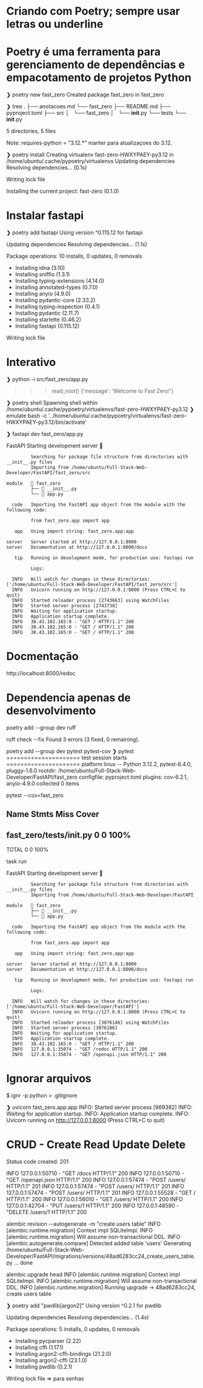 # Criando com Poetry; sempre usar letras ou underline
# Poetry é uma ferramenta para gerenciamento de dependências e empacotamento de projetos Python

❯ poetry new fast_zero
Created package fast_zero in fast_zero

❯ tree
.
├── anotacoes.md
└── fast_zero
    ├── README.md
    ├── pyproject.toml
    ├── src
    │   └── fast_zero
    │       └── __init__.py
    └── tests
        └── __init__.py

5 directories, 5 files


Note: requires-python = "3.12.*" manter para atualizaçoes do 3.12.

❯ poetry install
Creating virtualenv fast-zero-HWXYPAEY-py3.12 in /home/ubuntu/.cache/pypoetry/virtualenvs
Updating dependencies
Resolving dependencies... (0.1s)

Writing lock file

Installing the current project: fast-zero (0.1.0)

# Instalar fastapi
❯ poetry add fastapi
Using version ^0.115.12 for fastapi

Updating dependencies
Resolving dependencies... (1.1s)

Package operations: 10 installs, 0 updates, 0 removals

  - Installing idna (3.10)
  - Installing sniffio (1.3.1)
  - Installing typing-extensions (4.14.0)
  - Installing annotated-types (0.7.0)
  - Installing anyio (4.9.0)
  - Installing pydantic-core (2.33.2)
  - Installing typing-inspection (0.4.1)
  - Installing pydantic (2.11.7)
  - Installing starlette (0.46.2)
  - Installing fastapi (0.115.12)

Writing lock file

# Interativo
❯ python -i src/fast_zero/app.py
>>> read_root()
{'message': 'Welcome to Fast Zero!'}


❯ poetry shell
Spawning shell within /home/ubuntu/.cache/pypoetry/virtualenvs/fast-zero-HWXYPAEY-py3.12
❯ emulate bash -c '. /home/ubuntu/.cache/pypoetry/virtualenvs/fast-zero-HWXYPAEY-py3.12/bin/activate'


❯ fastapi dev fast_zero/app.py

   FastAPI   Starting development server 🚀
 
             Searching for package file structure from directories with __init__.py files
             Importing from /home/ubuntu/Full-Stack-Web-Developer/FastAPI/fast_zero/src
 
    module   📁 fast_zero      
             ├── 🐍 __init__.py
             └── 🐍 app.py     
 
      code   Importing the FastAPI app object from the module with the following code:
 
             from fast_zero.app import app
 
       app   Using import string: fast_zero.app:app
 
    server   Server started at http://127.0.0.1:8000
    server   Documentation at http://127.0.0.1:8000/docs
 
       tip   Running in development mode, for production use: fastapi run
 
             Logs:
 
      INFO   Will watch for changes in these directories: ['/home/ubuntu/Full-Stack-Web-Developer/FastAPI/fast_zero/src']
      INFO   Uvicorn running on http://127.0.0.1:8000 (Press CTRL+C to quit)
      INFO   Started reloader process [2743663] using WatchFiles
      INFO   Started server process [2743738]
      INFO   Waiting for application startup.
      INFO   Application startup complete.
      INFO   38.43.102.165:0 - "GET / HTTP/1.1" 200
      INFO   38.43.102.165:0 - "GET / HTTP/1.1" 200
      INFO   38.43.102.165:0 - "GET / HTTP/1.1" 200

# Docmentação
http://localhost:8000/redoc

# Dependencia apenas de desenvolvimento
poetry add --group dev ruff

ruff check --fix
Found 3 errors (3 fixed, 0 remaining).

poetry add --group dev pytest pytest-cov
❯ pytest
===================== test session starts =====================
platform linux -- Python 3.12.2, pytest-8.4.0, pluggy-1.6.0
rootdir: /home/ubuntu/Full-Stack-Web-Developer/FastAPI/fast_zero
configfile: pyproject.toml
plugins: cov-6.2.1, anyio-4.9.0
collected 0 items 

pytest --cov=fast_zero

Name                          Stmts   Miss  Cover
-------------------------------------------------
fast_zero/tests/__init__.py       0      0   100%
-------------------------------------------------
TOTAL                             0      0   100%


 task run

   FastAPI   Starting development server 🚀
 
             Searching for package file structure from directories with __init__.py files
             Importing from /home/ubuntu/Full-Stack-Web-Developer/FastAPI
 
    module   📁 fast_zero      
             ├── 🐍 __init__.py
             └── 🐍 app.py     
 
      code   Importing the FastAPI app object from the module with the following code:
 
             from fast_zero.app import app
 
       app   Using import string: fast_zero.app:app
 
    server   Server started at http://127.0.0.1:8000
    server   Documentation at http://127.0.0.1:8000/docs
 
       tip   Running in development mode, for production use: fastapi run
 
             Logs:
 
      INFO   Will watch for changes in these directories: ['/home/ubuntu/Full-Stack-Web-Developer/FastAPI']
      INFO   Uvicorn running on http://127.0.0.1:8000 (Press CTRL+C to quit)
      INFO   Started reloader process [3076146] using WatchFiles
      INFO   Started server process [3076186]
      INFO   Waiting for application startup.
      INFO   Application startup complete.
      INFO   38.43.102.165:0 - "GET / HTTP/1.1" 200
      INFO   127.0.0.1:35074 - "GET /redoc HTTP/1.1" 200
      INFO   127.0.0.1:35074 - "GET /openapi.json HTTP/1.1" 200

# Ignorar arquivos
$ ignr -p python > .gitignore 

❯ uvicorn fast_zero.app:app
INFO:     Started server process [969382]
INFO:     Waiting for application startup.
INFO:     Application startup complete.
INFO:     Uvicorn running on http://127.0.0.1:8000 (Press CTRL+C to quit)


# CRUD - Create Read Update Delete

Status code created: 201

INFO   127.0.0.1:50710 - "GET /docs HTTP/1.1" 200
INFO   127.0.0.1:50710 - "GET /openapi.json HTTP/1.1" 200
INFO   127.0.0.1:57474 - "POST /users/ HTTP/1.1" 201
INFO   127.0.0.1:57474 - "POST /users/ HTTP/1.1" 201
INFO   127.0.0.1:57474 - "POST /users/ HTTP/1.1" 201
INFO   127.0.0.1:55528 - "GET / HTTP/1.1" 200
INFO   127.0.0.1:56010 - "GET /users/ HTTP/1.1" 200
INFO   127.0.0.1:42704 - "PUT /users/1 HTTP/1.1" 200
INFO   127.0.0.1:48590 - "DELETE /users/1 HTTP/1.1" 200


alembic revision --autogenerate -m "create users table"
INFO  [alembic.runtime.migration] Context impl SQLiteImpl.
INFO  [alembic.runtime.migration] Will assume non-transactional DDL.
INFO  [alembic.autogenerate.compare] Detected added table 'users'
  Generating /home/ubuntu/Full-Stack-Web-Developer/FastAPI/migrations/versions/48ad6283cc24_create_users_table.py ...  done


 alembic upgrade head
INFO  [alembic.runtime.migration] Context impl SQLiteImpl.
INFO  [alembic.runtime.migration] Will assume non-transactional DDL.
INFO  [alembic.runtime.migration] Running upgrade  -> 48ad6283cc24, create users table

❯ poetry add "pwdlib[argon2]"
Using version ^0.2.1 for pwdlib

Updating dependencies
Resolving dependencies... (1.4s)

Package operations: 5 installs, 0 updates, 0 removals

  - Installing pycparser (2.22)
  - Installing cffi (1.17.1)
  - Installing argon2-cffi-bindings (21.2.0)
  - Installing argon2-cffi (23.1.0)
  - Installing pwdlib (0.2.1)

Writing lock file 
=> para senhas

